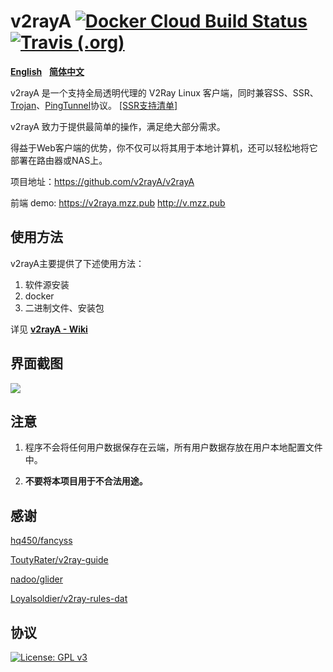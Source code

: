 # v2rayA [![Docker Cloud Build Status](https://img.shields.io/docker/cloud/build/v2rayA/v2raya)](https://hub.docker.com/r/mzz2017/v2raya) [![Travis (.org)](https://img.shields.io/travis/v2rayA/v2rayA?label=travis-ci%20build)](https://travis-ci.org/v2rayA/v2rayA)

[**English**](https://github.com/v2rayA/v2rayA/blob/master/README.md)&nbsp;&nbsp;&nbsp;[**简体中文**](https://github.com/v2rayA/v2rayA/blob/master/README_zh.md)

v2rayA 是一个支持全局透明代理的 V2Ray Linux 客户端，同时兼容SS、SSR、[Trojan](https://github.com/trojan-gfw/trojan)、[PingTunnel](https://github.com/esrrhs/pingtunnel)协议。 [[SSR支持清单]](https://github.com/v2rayA/dist/shadowsocksR/blob/master/README.md#ss-encrypting-algorithm)

v2rayA 致力于提供最简单的操作，满足绝大部分需求。

得益于Web客户端的优势，你不仅可以将其用于本地计算机，还可以轻松地将它部署在路由器或NAS上。

项目地址：https://github.com/v2rayA/v2rayA

前端 demo: https://v2raya.mzz.pub http://v.mzz.pub


## 使用方法

v2rayA主要提供了下述使用方法：

1. 软件源安装
2. docker
3. 二进制文件、安装包

详见 [**v2rayA - Wiki**](https://github.com/v2rayA/v2rayA/wiki/使用方法)


## 界面截图

<img src="https://i.loli.net/2020/04/19/kp2oedPiSzVwgHJ.png" border="0">


## 注意

1. 程序不会将任何用户数据保存在云端，所有用户数据存放在用户本地配置文件中。

2. **不要将本项目用于不合法用途。**

## 感谢

[hq450/fancyss](https://github.com/hq450/fancyss)

[ToutyRater/v2ray-guide](https://github.com/ToutyRater/v2ray-guide/blob/master/routing/sitedata.md)

[nadoo/glider](https://github.com/nadoo/glider)

[Loyalsoldier/v2ray-rules-dat](https://github.com/Loyalsoldier/v2ray-rules-dat)

## 协议

[![License: GPL v3](https://img.shields.io/badge/License-GPL%20v3-blue.svg)](https://www.gnu.org/licenses/gpl-3.0)
